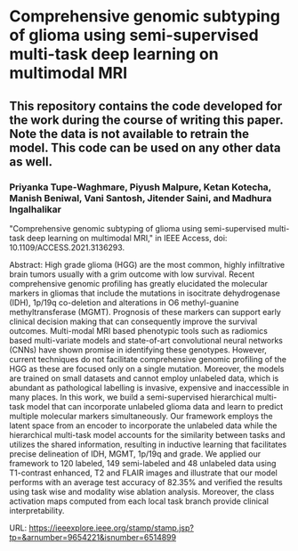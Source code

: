 # Comprehensive genomic subtyping of glioma using semi-supervised multi-task deep learning on multimodal MRI

## This repository contains the code developed for the work during the course of writing this paper. Note the data is not available to retrain the model. This code can be used on any other data as well.

### Priyanka Tupe-Waghmare, Piyush Malpure, Ketan Kotecha, Manish Beniwal, Vani Santosh, Jitender Saini, and Madhura Ingalhalikar


"Comprehensive genomic subtyping of glioma using semi-supervised multi-task deep learning on multimodal MRI," in IEEE Access, doi: 10.1109/ACCESS.2021.3136293.

Abstract: High grade glioma (HGG) are the most common, highly infiltrative brain tumors usually with a grim outcome with low survival. Recent comprehensive genomic profiling has greatly elucidated the molecular markers in gliomas that include the mutations in isocitrate dehydrogenase (IDH), 1p/19q co-deletion and alterations in O6 methyl-guanine methyltransferase (MGMT). Prognosis of these markers can support early clinical decision making that can consequently improve the survival outcomes. Multi-modal MRI based phenotypic tools such as radiomics based multi-variate models and state-of-art convolutional neural networks (CNNs) have shown promise in identifying these genotypes. However, current techniques do not facilitate comprehensive genomic profiling of the HGG as these are focused only on a single mutation. Moreover, the models are trained on small datasets and cannot employ unlabeled data, which is abundant as pathological labelling is invasive, expensive and inaccessible in many places. In this work, we build a semi-supervised hierarchical multi-task model that can incorporate unlabeled glioma data and learn to predict multiple molecular markers simultaneously. Our framework employs the latent space from an encoder to incorporate the unlabeled data while the hierarchical multi-task model accounts for the similarity between tasks and utilizes the shared information, resulting in inductive learning that facilitates precise delineation of IDH, MGMT, 1p/19q and grade. We applied our framework to 120 labeled, 149 semi-labeled and 48 unlabeled data using T1-contrast enhanced, T2 and FLAIR images and illustrate that our model performs with an average test accuracy of 82.35% and verified the results using task wise and modality wise ablation analysis. Moreover, the class activation maps computed from each local task branch provide clinical interpretability.

URL: https://ieeexplore.ieee.org/stamp/stamp.jsp?tp=&arnumber=9654221&isnumber=6514899

